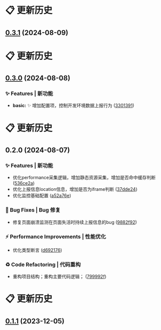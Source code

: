 # 📋 更新历史

## [0.3.1](https://github.com/yun8711/fe-monitor/compare/v0.3.0...v0.3.1) (2024-08-09)

# 📋 更新历史

## [0.3.0](http://192.168.12.106/fe-extension/fe-monitor/compare/v0.2.0...v0.3.0) (2024-08-08)

### ✨ Features | 新功能

- **basic:** :sparkles: 增加配置项，控制开发环境数据上报行为 ([3301391](http://192.168.12.106/fe-extension/fe-monitor/commit/3301391945cee72ea01ad4a385eea9b83fea7f68))

# 📋 更新历史

## 0.2.0 (2024-08-07)

### ✨ Features | 新功能

- 优化performance采集逻辑，增加静态资源采集，增加是否命中缓存判断 ([536ce2a](http://192.168.12.106/fe-extension/fe-monitor/commit/536ce2a1a752dd91c307561525379e358c05f28f))
- 优化上报信息location信息，增加是否为iframe判断 ([37dde24](http://192.168.12.106/fe-extension/fe-monitor/commit/37dde2406c429aeef58d5bd5af281a9dfd8c1e58))
- 优化监控基础配置 ([a52a76e](http://192.168.12.106/fe-extension/fe-monitor/commit/a52a76ea7a394572b3cc3f27a18714d800049b72))

### 🐛 Bug Fixes | Bug 修复

- 修复页面崩溃监测在页面失活时持续上报信息的bug ([9882f92](http://192.168.12.106/fe-extension/fe-monitor/commit/9882f925aa8464a2d3da40399234156d98ac4ea1))

### ⚡ Performance Improvements | 性能优化

- 优化类型断言 ([d692176](http://192.168.12.106/fe-extension/fe-monitor/commit/d692176bdc4c45f20f845bc11418597c166551fd))

### ♻ Code Refactoring | 代码重构

- 重构项目结构；重构主要代码逻辑； ([799992f](http://192.168.12.106/fe-extension/fe-monitor/commit/799992f8b2744977e9a50ac9ad66daaed39685b0))

# 📋 更新历史

## [0.1.1](http://192.168.12.106/keentech-fe/kd-monitor/compare/v0.1.0...v0.1.1) (2023-12-05)
